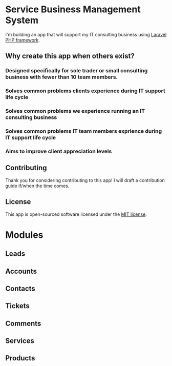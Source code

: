 # Service Business Management System

I'm building an app that will support my IT consulting business using [Laravel PHP framework](http://laravel.com).

## Why create this app when others exist?

### Designed specifically for sole trader or small consulting business with fewer than 10 team members.

### Solves common problems clients experience during IT support life cycle

### Solves common problems we experience running an IT consulting business

### Solves common problems IT team members exprience during IT support life cycle

### Aims to improve client appreciation levels

## Contributing

Thank you for considering contributing to this app! I will draft a contribution guide if/when the time comes.

## License

This app is open-sourced software licensed under the [MIT license](http://opensource.org/licenses/MIT).

# Modules

## Leads

## Accounts

## Contacts

## Tickets

## Comments

## Services

## Products


